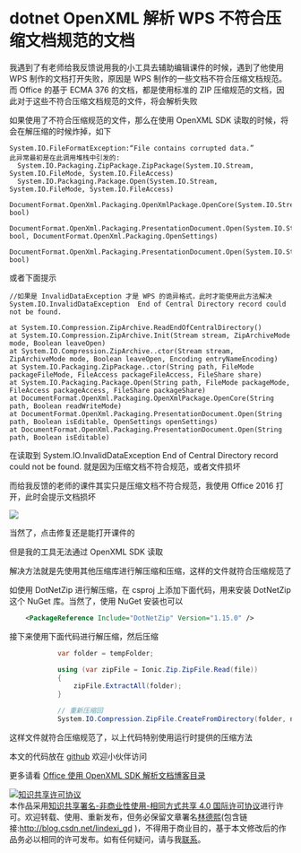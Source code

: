 # dotnet OpenXML 解析 WPS 不符合压缩文档规范的文档

我遇到了有老师给我反馈说用我的小工具去辅助编辑课件的时候，遇到了他使用 WPS 制作的文档打开失败，原因是 WPS 制作的一些文档不符合压缩文档规范。而 Office 的基于 ECMA 376 的文档，都是使用标准的 ZIP 压缩规范的文档，因此对于这些不符合压缩文档规范的文件，将会解析失败

<!--more-->
<!-- 发布 -->

如果使用了不符合压缩规范的文件，那么在使用 OpenXML SDK 读取的时候，将会在解压缩的时候炸掉，如下

```
System.IO.FileFormatException:“File contains corrupted data.”
此异常最初是在此调用堆栈中引发的: 
  System.IO.Packaging.ZipPackage.ZipPackage(System.IO.Stream, System.IO.FileMode, System.IO.FileAccess)
  System.IO.Packaging.Package.Open(System.IO.Stream, System.IO.FileMode, System.IO.FileAccess)
  DocumentFormat.OpenXml.Packaging.OpenXmlPackage.OpenCore(System.IO.Stream, bool)
  DocumentFormat.OpenXml.Packaging.PresentationDocument.Open(System.IO.Stream, bool, DocumentFormat.OpenXml.Packaging.OpenSettings)
  DocumentFormat.OpenXml.Packaging.PresentationDocument.Open(System.IO.Stream, bool)  
```

或者下面提示

```
//如果是 InvalidDataException 才是 WPS 的诡异格式，此时才能使用此方法解决
System.IO.InvalidDataException	End of Central Directory record could not be found.	

at System.IO.Compression.ZipArchive.ReadEndOfCentralDirectory()
at System.IO.Compression.ZipArchive.Init(Stream stream, ZipArchiveMode mode, Boolean leaveOpen)
at System.IO.Compression.ZipArchive..ctor(Stream stream, ZipArchiveMode mode, Boolean leaveOpen, Encoding entryNameEncoding)
at System.IO.Packaging.ZipPackage..ctor(String path, FileMode packageFileMode, FileAccess packageFileAccess, FileShare share)
at System.IO.Packaging.Package.Open(String path, FileMode packageMode, FileAccess packageAccess, FileShare packageShare)
at DocumentFormat.OpenXml.Packaging.OpenXmlPackage.OpenCore(String path, Boolean readWriteMode)
at DocumentFormat.OpenXml.Packaging.PresentationDocument.Open(String path, Boolean isEditable, OpenSettings openSettings)
at DocumentFormat.OpenXml.Packaging.PresentationDocument.Open(String path, Boolean isEditable)
```

在读取到 System.IO.InvalidDataException End of Central Directory record could not be found. 就是因为压缩文档不符合规范，或者文件损坏

而给我反馈的老师的课件其实只是压缩文档不符合规范，我使用 Office 2016 打开，此时会提示文档损坏

<!-- ![](image/dotnet OpenXML 解析 WPS 不符合压缩文档规范的文档/dotnet OpenXML 解析 WPS 不符合压缩文档规范的文档0.png) -->

![](http://image.acmx.xyz/lindexi%2F2021171579876.jpg)

当然了，点击修复还是能打开课件的

但是我的工具无法通过 OpenXML SDK 读取

解决方法就是先使用其他压缩库进行解压缩和压缩，这样的文件就符合压缩规范了

如使用 DotNetZip 进行解压缩，在 csproj 上添加下面代码，用来安装 DotNetZip 这个 NuGet 库。当然了，使用 NuGet 安装也可以

```xml
    <PackageReference Include="DotNetZip" Version="1.15.0" />
```

接下来使用下面代码进行解压缩，然后压缩

```csharp
            var folder = tempFolder;

            using (var zipFile = Ionic.Zip.ZipFile.Read(file))
            {
                zipFile.ExtractAll(folder);
            }

            // 重新压缩回
            System.IO.Compression.ZipFile.CreateFromDirectory(folder, newZipFile);
```

这样文件就符合压缩规范了，以上代码特别使用运行时提供的压缩方法

本文的代码放在 [github](https://github.com/lindexi/lindexi_gd/tree/2ce10a89/NairjelbibelLuqeefufejelnoche) 欢迎小伙伴访问

更多请看 [Office 使用 OpenXML SDK 解析文档博客目录](https://blog.lindexi.com/post/Office-%E4%BD%BF%E7%94%A8-OpenXML-SDK-%E8%A7%A3%E6%9E%90%E6%96%87%E6%A1%A3%E5%8D%9A%E5%AE%A2%E7%9B%AE%E5%BD%95.html )

<a rel="license" href="http://creativecommons.org/licenses/by-nc-sa/4.0/"><img alt="知识共享许可协议" style="border-width:0" src="https://i.creativecommons.org/l/by-nc-sa/4.0/88x31.png" /></a><br />本作品采用<a rel="license" href="http://creativecommons.org/licenses/by-nc-sa/4.0/">知识共享署名-非商业性使用-相同方式共享 4.0 国际许可协议</a>进行许可。欢迎转载、使用、重新发布，但务必保留文章署名[林德熙](http://blog.csdn.net/lindexi_gd)(包含链接:http://blog.csdn.net/lindexi_gd )，不得用于商业目的，基于本文修改后的作品务必以相同的许可发布。如有任何疑问，请与我[联系](mailto:lindexi_gd@163.com)。
